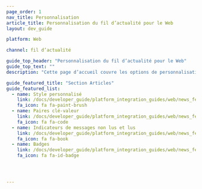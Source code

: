 ```yaml
---
page_order: 1
nav_title: Personnalisation
article_title: Personnalisation du fil d’actualité pour le Web
layout: dev_guide

platform: Web

channel: fil d’actualité

guide_top_header: "Personnalisation du fil d’actualité pour le Web"
guide_top_text: ""
description: "Cette page d’accueil couvre les options de personnalisation des fils d’actualité du SDK Braze pour le Web."

guide_featured_title: "Section Articles"
guide_featured_list:
  - name: Style personnalisé
    link: /docs/developer_guide/platform_integration_guides/web/news_feed/customization/custom_styling/
    fa_icon: fa fa-paint-brush
  - name: Paires clé-valeur
    link: /docs/developer_guide/platform_integration_guides/web/news_feed/customization/key_value_pairs/
    fa_icon: fa fa-code
  - name: Indicateurs de messages non lus et lus
    link: /docs/developer_guide/platform_integration_guides/web/news_feed/customization/read_and_unread/
    fa_icon: fa fa-book
  - name: Badges
    link: /docs/developer_guide/platform_integration_guides/web/news_feed/customization/badges/
    fa_icon: fa fa-id-badge




---
```

<br><br>